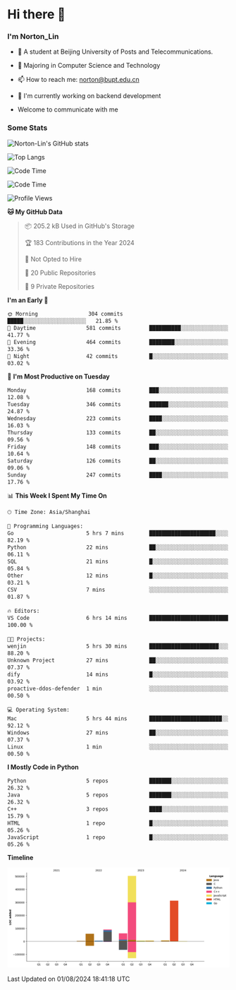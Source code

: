 
# Hi there 👋

### I'm Norton_Lin
- 🏫 A student at Beijing University of Posts and Telecommunications.
- 🌱 Majoring in Computer Science and Technology
- 📫 How to reach me: norton@bupt.edu.cn
- 🌱 I'm currently working on backend development

- Welcome to communicate with me

### Some Stats
![Norton-Lin's GitHub stats](https://github-readme-stats.vercel.app/api?username=Norton-Lin&count_private=true&show_icons=true&theme=radical)

![Top Langs](https://github-readme-stats.vercel.app/api/top-langs/?username=Norton-Lin&langs_count=10&layout=compact)

![Code Time](https://github-readme-stats.vercel.app/api/wakatime?username=Norton_Lin)

<!--START_SECTION:waka-->
![Code Time](http://img.shields.io/badge/Code%20Time-750%20hrs%2035%20mins-blue)

![Profile Views](http://img.shields.io/badge/Profile%20Views-0-blue)

**🐱 My GitHub Data** 

> 📦 205.2 kB Used in GitHub's Storage 
 > 
> 🏆 183 Contributions in the Year 2024
 > 
> 🚫 Not Opted to Hire
 > 
> 📜 20 Public Repositories 
 > 
> 🔑 9 Private Repositories 
 > 
**I'm an Early 🐤** 

```text
🌞 Morning                304 commits         █████░░░░░░░░░░░░░░░░░░░░   21.85 % 
🌆 Daytime                581 commits         ██████████░░░░░░░░░░░░░░░   41.77 % 
🌃 Evening                464 commits         ████████░░░░░░░░░░░░░░░░░   33.36 % 
🌙 Night                  42 commits          █░░░░░░░░░░░░░░░░░░░░░░░░   03.02 % 
```
📅 **I'm Most Productive on Tuesday** 

```text
Monday                   168 commits         ███░░░░░░░░░░░░░░░░░░░░░░   12.08 % 
Tuesday                  346 commits         ██████░░░░░░░░░░░░░░░░░░░   24.87 % 
Wednesday                223 commits         ████░░░░░░░░░░░░░░░░░░░░░   16.03 % 
Thursday                 133 commits         ██░░░░░░░░░░░░░░░░░░░░░░░   09.56 % 
Friday                   148 commits         ███░░░░░░░░░░░░░░░░░░░░░░   10.64 % 
Saturday                 126 commits         ██░░░░░░░░░░░░░░░░░░░░░░░   09.06 % 
Sunday                   247 commits         ████░░░░░░░░░░░░░░░░░░░░░   17.76 % 
```


📊 **This Week I Spent My Time On** 

```text
🕑︎ Time Zone: Asia/Shanghai

💬 Programming Languages: 
Go                       5 hrs 7 mins        █████████████████████░░░░   82.19 % 
Python                   22 mins             ██░░░░░░░░░░░░░░░░░░░░░░░   06.11 % 
SQL                      21 mins             █░░░░░░░░░░░░░░░░░░░░░░░░   05.84 % 
Other                    12 mins             █░░░░░░░░░░░░░░░░░░░░░░░░   03.21 % 
CSV                      7 mins              ░░░░░░░░░░░░░░░░░░░░░░░░░   01.87 % 

🔥 Editors: 
VS Code                  6 hrs 14 mins       █████████████████████████   100.00 % 

🐱‍💻 Projects: 
wenjin                   5 hrs 30 mins       ██████████████████████░░░   88.20 % 
Unknown Project          27 mins             ██░░░░░░░░░░░░░░░░░░░░░░░   07.37 % 
dify                     14 mins             █░░░░░░░░░░░░░░░░░░░░░░░░   03.92 % 
proactive-ddos-defender  1 min               ░░░░░░░░░░░░░░░░░░░░░░░░░   00.50 % 

💻 Operating System: 
Mac                      5 hrs 44 mins       ███████████████████████░░   92.12 % 
Windows                  27 mins             ██░░░░░░░░░░░░░░░░░░░░░░░   07.37 % 
Linux                    1 min               ░░░░░░░░░░░░░░░░░░░░░░░░░   00.50 % 
```

**I Mostly Code in Python** 

```text
Python                   5 repos             ███████░░░░░░░░░░░░░░░░░░   26.32 % 
Java                     5 repos             ███████░░░░░░░░░░░░░░░░░░   26.32 % 
C++                      3 repos             ████░░░░░░░░░░░░░░░░░░░░░   15.79 % 
HTML                     1 repo              █░░░░░░░░░░░░░░░░░░░░░░░░   05.26 % 
JavaScript               1 repo              █░░░░░░░░░░░░░░░░░░░░░░░░   05.26 % 
```



**Timeline**

![Lines of Code chart](https://raw.githubusercontent.com/Norton-Lin/Norton-Lin/main/assets/bar_graph.png)


 Last Updated on 01/08/2024 18:41:18 UTC
<!--END_SECTION:waka-->
